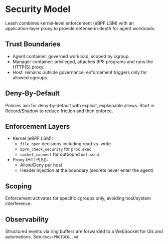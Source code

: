 # Security Model

Leash combines kernel‑level enforcement (eBPF LSM) with an application‑layer proxy to provide defense‑in‑depth for agent workloads.

## Trust Boundaries

- Agent container: governed workload, scoped by cgroup.
- Manager container: privileged, attaches BPF programs and runs the HTTP(S) proxy.
- Host: remains outside governance; enforcement triggers only for allowed cgroups.

## Deny‑By‑Default

Policies aim for deny‑by‑default with explicit, explainable allows. Start in Record/Shadow to reduce friction and then enforce.

## Enforcement Layers

- Kernel (eBPF LSM):
  - `file_open` decisions including read vs. write
  - `bprm_check_security` for `proc.exec`
  - `socket_connect` for outbound `net.send`
- Proxy (HTTP[S]):
  - Allow/Deny per host
  - Header injection at the boundary (secrets never enter the agent)

## Scoping

Enforcement activates for specific cgroups only, avoiding host/system interference.

## Observability

Structured events via ring buffers are forwarded to a WebSocket for UIs and automations. See `docs/PROTOCOL.md`.

